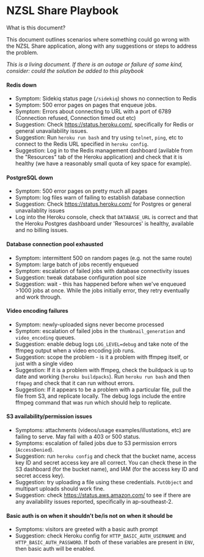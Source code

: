NZSL Share Playbook
====

What is this document?

This document outlines scenarios where something could go wrong with the NZSL Share application,
along with any suggestions or steps to address the problem.

_This is a living document. If there is an outage or failure of some kind, consider: could the
solution be added to this playbook_

#### Redis down

* Symptom: Sidekiq status page (`/sidekiq`) shows no connection to Redis
* Symptom: 500 error pages on pages that enqueue jobs.
* Symptom: Errors about connecting to URL with a port of 6789 (Connection refused, Connection timed out etc)
* Suggestion: Check https://status.heroku.com/, specifically for Redis or general unavailability issues.
* Suggestion: Run `heroku run bash` and try using `telnet`, `ping`, etc to connect to the Redis URL specified in `heroku config`.
* Suggestion: Log in to the Redis management dashboard (avilable from the "Resources" tab of the Heroku application) and
  check that it is healthy (we have a reasonably small quota of key space for example).

#### PostgreSQL down

* Symptom: 500 error pages on pretty much all pages
* Symptom: log files warn of failing to establish database connection
* Suggestion: Check https://status.heroku.com/ for Postgres or general unavailablity issues
* Log into the Heroku console, check that `DATABASE_URL` is correct and that the Heroku Postgres dashboard
  under 'Resources' is healthy, available and no billing issues.

#### Database connection pool exhausted

* Symptom: intermittent 500 on random pages (e.g. not the same route)
* Symptom: large batch of jobs recently enqueued
* Symptom: escalation of failed jobs with database connectivity issues
* Suggestion: tweak database configuration pool size
* Suggestion: wait - this has happened before when we've enqueued >1000 jobs at once.
  While the jobs initially error, they retry eventually and work through.

#### Video encoding failures

* Symptom: newly-uploaded signs never become processed
* Symptom: escalation of failed jobs in the `thumbnail_generation` and `video_encoding` queues.
* Suggestion: enable debug logs `LOG_LEVEL=debug` and take note of the ffmpeg output when a video encoding job runs.
* Suggestion: scope the problem - is it a problem with ffmpeg itself, or just with a single video
* Suggestion: If it is a problem with ffmpeg, check the buildpack is up to date and working (`heroku buildpacks`). Run `heroku run bash` and then `ffmpeg` and check that it can run without errors.
* Suggestion: If it appears to be a problem with a particular file, pull the file from S3, and replicate locally. The debug logs include the entire ffmpeg command that was run which should help to replicate.

#### S3 availability/permission issues

* Symptoms: attachments (videos/usage examples/illustations, etc) are failing to serve. May fail with a 403 or 500 status.
* Symptoms: escalation of failed jobs due to S3 permission errors (`AccessDenied`).
* Suggestion: run `heroku config` and check that the bucket name, access key ID and secret access key are all correct. You can check these in the S3 dashboard (for the bucket name), and IAM (for the access key ID and secret access key).
* Suggestion: try uploading a file using these credentials. `PutObject` and multipart uploads should work fine.
* Suggestion: check https://status.aws.amazon.com/ to see if there are any availability issues reported, specifically in ap-southeast-2.

#### Basic auth is on when it shouldn't be/is not on when it should be

* Symptoms: visitors are greeted with a basic auth prompt
* Suggestion: check Heroku config for `HTTP_BASIC_AUTH_USERNAME` and `HTTP_BASIC_AUTH_PASSWORD`. If both of these
  variables are present in `ENV`, then basic auth will be enabled.
